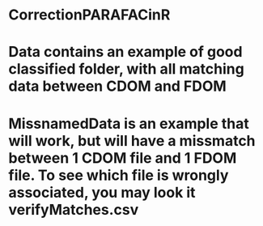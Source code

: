 # CorrectionPARAFACinR
# Data contains an example of good classified folder, with all matching data between CDOM and FDOM
# MissnamedData is an example that will work, but will have a missmatch between 1 CDOM file and 1 FDOM file. To see which file is wrongly associated, you may look it verifyMatches.csv